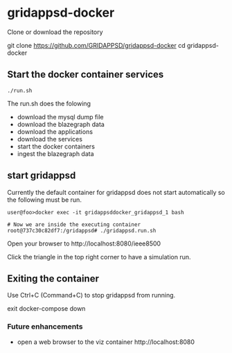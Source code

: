# gridappsd-docker

Clone or download the repository

  git clone https://github.com/GRIDAPPSD/gridappsd-docker
  cd gridappsd-docker

## Start the docker container services

    ./run.sh

The run.sh does the folowing
 -  download the mysql dump file
 -  download the blazegraph data
 -  download the applications
 -  download the services
 -  start the docker containers
 -  ingest the blazegraph data


## start gridappsd

Currently the default container for gridappsd does not start automatically so
the following must be run.

````
user@foo>docker exec -it gridappsddocker_gridappsd_1 bash

# Now we are inside the executing container
root@737c30c82df7:/gridappsd# ./gridappsd.run.sh
````

Open your browser to http://localhost:8080/ieee8500

Click the triangle in the top right corner to have a simulation run.

## Exiting the container

Use Ctrl+C (Command+C) to stop gridappsd from running.  

  exit
  docker-compose down

### Future enhancements    
  -  open a web browser to the viz container http://localhost:8080
